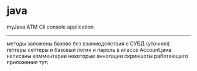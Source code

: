 # java
myJava ATM Сli console application
_________________________________
методы заложены базово без взаимодействия с СУБД (уточнял)
геттеры сеттеры и базовый логин и пароль в классе Account.java
написаны комментарии некоторые аннотации
скриншоты работающего приложения тут:
